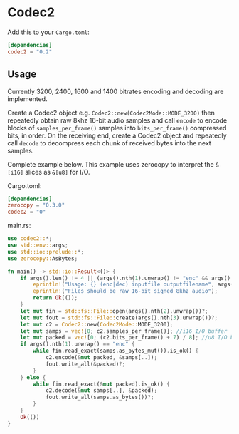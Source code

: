 # Codec2

Add this to your `Cargo.toml`:

```toml
[dependencies]
codec2 = "0.2"
```

## Usage
Currently 3200, 2400, 1600 and 1400 bitrates encoding and decoding are implemented.

Create a Codec2 object e.g. `Codec2::new(Codec2Mode::MODE_3200)` then repeatedly obtain raw 8khz
16-bit audio samples and call `encode` to encode blocks of `samples_per_frame()` samples into
`bits_per_frame()` compressed bits, in order. On the receiving end, create a Codec2 object and
repeatedly call `decode` to decompress each chunk of received bytes into the next samples.

Complete example below. This example uses zerocopy to interpret the `&[i16]` slices as `&[u8]` for
I/O.

Cargo.toml:

```toml
[dependencies]
zerocopy = "0.3.0"
codec2 = "0"
```

main.rs:

```rust
use codec2::*;
use std::env::args;
use std::io::prelude::*;
use zerocopy::AsBytes;

fn main() -> std::io::Result<()> {
    if args().len() != 4 || (args().nth(1).unwrap() != "enc" && args().nth(1).unwrap() != "dec") {
        eprintln!("Usage: {} (enc|dec) inputfile outputfilename", args().nth(0).unwrap());
        eprintln!("Files should be raw 16-bit signed 8khz audio");
        return Ok(());
    }
    let mut fin = std::fs::File::open(args().nth(2).unwrap())?;
    let mut fout = std::fs::File::create(args().nth(3).unwrap())?;
    let mut c2 = Codec2::new(Codec2Mode::MODE_3200);
    let mut samps = vec![0; c2.samples_per_frame()]; //i16 I/O buffer
    let mut packed = vec![0; (c2.bits_per_frame() + 7) / 8]; //u8 I/O buffer for encoded bits
    if args().nth(1).unwrap() == "enc" {
        while fin.read_exact(samps.as_bytes_mut()).is_ok() {
            c2.encode(&mut packed, &samps[..]);
            fout.write_all(&packed)?;
        }
    } else {
        while fin.read_exact(&mut packed).is_ok() {
            c2.decode(&mut samps[..], &packed);
            fout.write_all(samps.as_bytes())?;
        }
    }
    Ok(())
}
```
